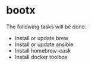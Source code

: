 bootx
=====

The following tasks will be done:

- Install or update brew
- Install or update ansible
- Install homebrew-cask
- Install docker toolbox

